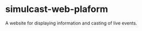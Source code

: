 simulcast-web-plaform
=====================

A website for displaying information and casting of live events.
